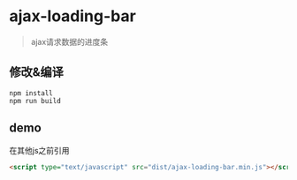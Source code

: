 # ajax-loading-bar
> ajax请求数据的进度条


## 修改&编译

```
npm install
npm run build
```

## demo
在其他js之前引用
```html
<script type="text/javascript" src="dist/ajax-loading-bar.min.js"></script>
```
